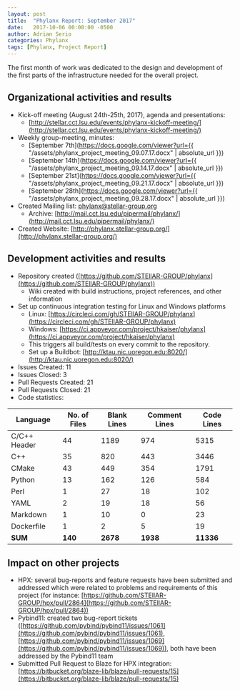 ```yaml
---
layout: post
title:  "Phylanx Report: September 2017"
date:   2017-10-06 00:00:00 -0500
author: Adrian Serio
categories: Phylanx
tags: [Phylanx, Project Report]
---
```

The first month of work was dedicated to the design and development of the first parts of the infrastructure needed for the overall project.

## Organizational activities and results


* Kick-off meeting (August 24th-25th, 2017), agenda and presentations:
    * [http://stellar.cct.lsu.edu/events/phylanx-kickoff-meeting/](http://stellar.cct.lsu.edu/events/phylanx-kickoff-meeting/)
* Weekly group-meeting, minutes:
    * [September 7th](https://docs.google.com/viewer?url={{ "/assets/phylanx_project_meeting_09.07.17.docx" | absolute_url }})
    * [September 14th](https://docs.google.com/viewer?url={{ "/assets/phylanx_project_meeting_09.14.17.docx" | absolute_url }})
    * [September 21st](https://docs.google.com/viewer?url={{ "/assets/phylanx_project_meeting_09.21.17.docx" | absolute_url }})
    * [September 28th](https://docs.google.com/viewer?url={{ "/assets/phylanx_project_meeting_09.28.17.docx" | absolute_url }})
* Created Mailing list: phylanx@stellar-group.org
    * Archive: [http://mail.cct.lsu.edu/pipermail/phylanx/](http://mail.cct.lsu.edu/pipermail/phylanx/)
* Created Website: [http://phylanx.stellar-group.org/](http://phylanx.stellar-group.org/)

## Development activities and results

* Repository created ([https://github.com/STEllAR-GROUP/phylanx](https://github.com/STEllAR-GROUP/phylanx))
    * Wiki created with build instructions, project references, and other information
* Set up continuous integration testing for Linux and Windows platforms
    * Linux: [https://circleci.com/gh/STEllAR-GROUP/phylanx](https://circleci.com/gh/STEllAR-GROUP/phylanx)
    * Windows: [https://ci.appveyor.com/project/hkaiser/phylanx](https://ci.appveyor.com/project/hkaiser/phylanx)
    * This triggers all build/tests on every commit to the repository.
    * Set up a Buildbot: [http://ktau.nic.uoregon.edu:8020/](http://ktau.nic.uoregon.edu:8020/)
* Issues Created: 11
* Issues Closed: 3
* Pull Requests Created: 21
* Pull Requests Closed: 21
* Code statistics:

 Language               | No. of Files | Blank Lines  | Comment Lines |  Code Lines
 ---------------------- | ------------ | ------------ | ------------  | -----------
 C/C++ Header           |        44    |      1189    |       974     |      5315
 C++                    |        35    |       820    |       443     |      3446
 CMake                  |        43    |       449    |       354     |      1791
 Python                 |        13    |       162    |       126     |       584
 Perl                   |         1    |        27    |        18     |       102
 YAML                   |         2    |        19    |        18     |        56
 Markdown               |         1    |        10    |         0     |        23
 Dockerfile             |         1    |         2    |         5     |        19
 **SUM**                |     **140**  |    **2678**  |    **1938**   |   **11336**

## Impact on other projects

* HPX: several bug-reports and feature requests have been submitted and addressed which were related to problems and requirements of this project (for instance: [https://github.com/STEllAR-GROUP/hpx/pull/2864](https://github.com/STEllAR-GROUP/hpx/pull/2864))
* Pybind11: created two bug-report tickets ([https://github.com/pybind/pybind11/issues/1061](https://github.com/pybind/pybind11/issues/1061), [https://github.com/pybind/pybind11/issues/1069](https://github.com/pybind/pybind11/issues/1069)), both have been addressed by the Pybind11 team
* Submitted Pull Request to Blaze for HPX integration: [https://bitbucket.org/blaze-lib/blaze/pull-requests/15](https://bitbucket.org/blaze-lib/blaze/pull-requests/15)

